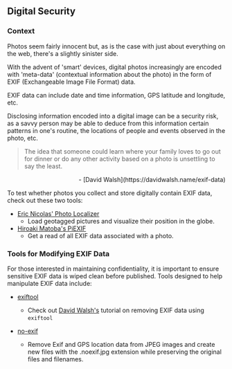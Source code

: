 
## Digital Security

### Context

Photos seem fairly innocent but, as is the case with just about everything on the web, there's a slightly sinister side. 

With the advent of 'smart' devices, digital photos increasingly are encoded with 'meta-data' (contextual information about the photo) in the form of EXIF (Exchangeable Image File Format) data.

EXIF data can include date and time information, GPS latitude and longitude, etc.

Disclosing information encoded into a digital image can be a security risk, as a savvy person may be able to deduce from this information certain patterns in one's routine, the locations of people and events observed in the photo, etc.

> The idea that someone could learn where your family loves to go out for dinner or do any other activity based on a photo is unsettling to say the least.
<div align="right">- [David Walsh](https://davidwalsh.name/exif-data)</div>

To test whether photos you collect and store digitally contain EXIF data, check out these two tools:

* [Eric Nicolas' Photo Localizer](https://beta.observablehq.com/@ccjmne/photos-viewer)
    - Load geotagged pictures and visualize their position in the globe.
* [Hiroaki Matoba's PiEXIF](http://piexif-demo.appspot.com/demo)
    - Get a read of all EXIF data associated with a photo.

### Tools for Modifying EXIF Data

For those interested in maintaining confidentiality, it is important to ensure sensitive EXIF data is wiped clean before published. Tools designed to help manipulate EXIF data include:

* [exiftool](https://sno.phy.queensu.ca/~phil/exiftool/)
    - Check out [David Walsh's](https://davidwalsh.name/exif-data) tutorial on removing EXIF data using `exiftool`

* [no-exif](https://www.npmjs.com/package/no-exif)
    - Remove Exif and GPS location data from JPEG images and create new files with the .noexif.jpg extension while preserving the original files and filenames.



<!--
    References:

> - [David Walsh ](https://davidwalsh.name/exif-data)

-->
